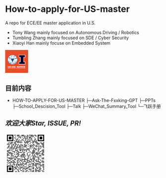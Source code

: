 # How-to-apply-for-US-master
A repo for ECE/EE master application in U.S. 
- Tony Wang mainly focused on Autonomous Driving / Robotics
- Tumbling Zhang mainly focused on SDE / Cyber Security
- Xiaoyi Han mainly focuse on Embedded System





<img src="zjui.png" alt="zjui" style="zoom:33%;" />

## 目前内容

- HOW-TO-APPLY-FOR-US-MASTER
  ├─Ask-The-Fxxking-GPT
  ├─PPTs
  ├─School_Descision_Tool
  ├─Talk
  ├─WeChat_Summary_Tool
  └─飞跃手册



## ***欢迎大家Star, ISSUE, PR!***

<img src="qrcode.png" alt="qrcode for repo" style="zoom:33%;" />
